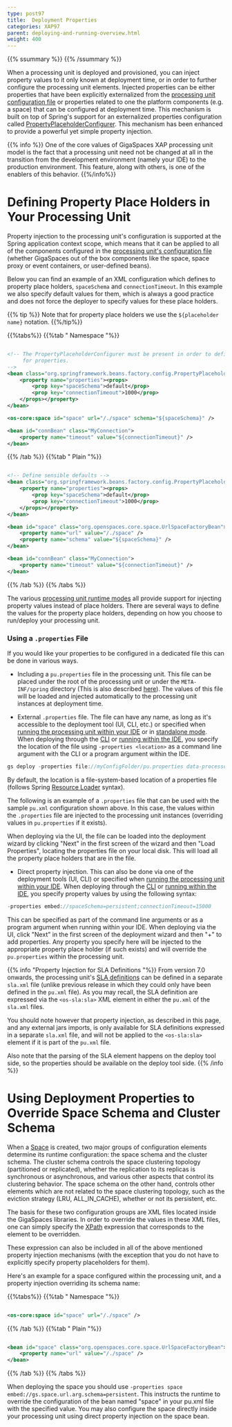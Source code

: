 ```yaml
---
type: post97
title:  Deployment Properties
categories: XAP97
parent: deploying-and-running-overview.html
weight: 400
---
```


 {{% ssummary   %}} {{% /ssummary %}}



When a processing unit is deployed and provisioned, you can inject property values to it only known at deployment time, or in order to further configure the processing unit elements. Injected properties can be either properties that have been explicitly externalized from the [processing unit configuration file](./configuring-processing-unit-elements.html) or properties related to one the platform components (e.g. a space) that can be configured at deployment time. This mechanism is built on top of Spring's support for an externalized properties configuration called [PropertyPlaceholderConfigurer](http://static.springframework.org/spring/docs/2.5.x/reference/beans.html#beans-factory-placeholderconfigurer). This mechanism has been enhanced to provide a powerful yet simple property injection.

{{% info %}}
One of the core values of GigaSpaces XAP processing unit model is the fact that a processing unit need not be changed at all in the transition from the development environment (namely your IDE) to the production environment. This feature, along with others, is one of the enablers of this behavior.
{{%/info%}}

# Defining Property Place Holders in Your Processing Unit

Property injection to the processing unit's configuration is supported at the Spring application context scope, which means that it can be applied to all of the components configured in the [processing unit's configuration file](./configuring-processing-unit-elements.html) (whether GigaSpaces out of the box components like the space, space proxy or event containers, or user-defined beans).

Below you can find an example of an XML configuration which defines to property place holders, `spaceSchema` and `connectionTimeout`. In this example we also specify default values for them, which is always a good practice and does not force the deployer to specify values for these place holders.

{{% tip %}}
Note that for property place holders we use the `${placeholder name}` notation.
{{%/tip%}}

{{%tabs%}}
{{%tab "  Namespace "%}}


```xml

<!-- The PropertyPlaceholderConfigurer must be present in order to define default value
     for properties.
-->
<bean class="org.springframework.beans.factory.config.PropertyPlaceholderConfigurer">
    <property name="properties"><props>
        <prop key="spaceSchema">default</prop>
        <prop key="connectionTimeout">1000</prop>
    </props></property>
</bean>

<os-core:space id="space" url="/./space" schema="${spaceSchema}" />

<bean id="connBean" class="MyConnection">
    <property name="timeout" value="${connectionTimeout}" />
</bean>
```

{{% /tab %}}
{{%tab "  Plain "%}}


```xml

<!-- Define sensible defaults -->
<bean class="org.springframework.beans.factory.config.PropertyPlaceholderConfigurer">
    <property name="properties"><props>
        <prop key="spaceSchema">default</prop>
        <prop key="connectionTimeout">1000</prop>
    </props></property>
</bean>

<bean id="space" class="org.openspaces.core.space.UrlSpaceFactoryBean">
    <property name="url" value="/./space" />
    <property name="schema" value="${spaceSchema}" />
</bean>

<bean id="connBean" class="MyConnection">
    <property name="timeout" value="${connectionTimeout}" />
</bean>
```

{{% /tab %}}
{{% /tabs %}}

The various [processing unit runtime modes](./deploying-and-running-the-processing-unit.html) all provide support for injecting property values instead of place holders. There are several ways to define the values for the property place holders, depending on how you choose to run/deploy your processing unit.

### Using a `.properties` File

If you would like your properties to be configured in a dedicated file this can be done in various ways.

- Including a `pu.properties` file in the processing unit. This file can be placed under the root of the processing unit or under the `META-INF/spring` directory (This is also described [here](./the-processing-unit-structure-and-configuration.html)). The values of this file will be loaded and injected automatically to the processing unit instances at deployment time.

- External `.properties` file. The file can have any name, as long as it's accessible to the deployment tool (UI, CLI, etc.) or specified when [running the processing unit within your IDE](./running-and-debugging-within-your-ide.html) or in [standalone mode](./running-in-standalone-mode.html).
When deploying through the [CLI]({{%currentadmurl%}}/command-line-interface.html) or [running within the IDE](./running-and-debugging-within-your-ide.html), you specify the location of the file using `-properties <location>` as a command line argument with the CLI or a program argument within the IDE.


```java
gs deploy -properties file://myConfigFolder/pu.properties data-processor.jar
```

By default, the location is a file-system-based location of a properties file (follows Spring [Resource Loader](http://static.springframework.org/spring/docs/2.5.x/reference/resources.html#resources-resourceloader) syntax).

The following is an example of a `.properties` file that can be used with the sample `pu.xml` configuration shown above. In this case, the values within the `.properties` file are injected to the processing unit instances (overriding values in `pu.properties` if it exists).

When deploying via the UI, the file can be loaded into the deployment wizard by clicking "Next" in the first screen of the wizard and then "Load Properties", locating the properties file on your local disk. This will load all the property place holders that are in the file.

- Direct property injection. This can also be done via one of the deployment tools (UI, CLI) or specified when [running the processing unit within your IDE](./running-and-debugging-within-your-ide.html).
When deploying through the [CLI]({{%currentadmurl%}}/command-line-interface.html) or [running within the IDE](./running-and-debugging-within-your-ide.html), you specify property values by using the following syntax:


```java
-properties embed://spaceSchema=persistent;connectionTimeout=15000
```

This can be specified as part of the command line arguments or as a program argument when running within your IDE.
When deploying via the UI, click "Next" in the first screen of the deployment wizard and then "+" to add properties. Any property you specify here will be injected to the appropriate property place holder (if such exists) and will override the `pu.properties` within the processing unit.

{{% info "Property Injection for SLA Definitions "%}}
From version 7.0 onwards, the processing unit's [SLA definitions](./configuring-the-processing-unit-sla.html) can be defined in a separate `sla.xml` file (unlike previous release in which they could only have been defined in the `pu.xml` file). As you may recall, the SLA definition are expressed via the `<os-sla:sla>` XML element in either the `pu.xml` of the `sla.xml` files.

You should note however that property injection, as described in this page, and any external jars imports, is only available for SLA definitions expressed in a separate `sla.xml` file, and will not be applied to the `<os-sla:sla>` element if it is part of the `pu.xml` file.

Also note that the parsing of the SLA element happens on the deploy tool side, so the properties should be available on the deploy tool side.
{{% /info %}}

# Using Deployment Properties to Override Space Schema and Cluster Schema

When a [Space](./the-space-configuration.html) is created, two major groups of configuration elements determine its runtime configuration: the space schema and the cluster schema. The cluster schema controls the space clustering topology (partitioned or replicated), whether the replication to its replicas is synchronous or asynchronous, and various other aspects that control its clustering behavior. The space schema on the other hand, controls other elements which are not related to the space clustering topology, such as the eviction strategy (LRU, ALL_IN_CACHE), whether or not its persistent, etc.

The basis for these two configuration groups are XML files located inside the GigaSpaces libraries. In order to override the values in these XML files, one can simply specify the [XPath](http://en.wikipedia.org/wiki/XPath) expression that corresponds to the element to be overridden.

These expression can also be included in all of the above mentioned property injection mechanisms (with the exception that you do not have to explicitly specify property placeholders for them).

Here's an example for a space configured within the processing unit, and a property injection overriding its schema name:

{{%tabs%}}
{{%tab "  Namespace "%}}


```xml

<os-core:space id="space" url="/./space" />
```

{{% /tab %}}
{{%tab "  Plain "%}}


```xml

<bean id="space" class="org.openspaces.core.space.UrlSpaceFactoryBean">
    <property name="url" value="/./space" />
</bean>
```

{{% /tab %}}
{{% /tabs %}}

When deploying the space you should use `-properties space embed://gs.space.url.arg.schema=persistent`. This instructs the runtime to override the configuration of the bean named "space" in your pu.xml file with the specified value. You may also configure the space directly inside your processing unit using direct property injection on the space bean.
